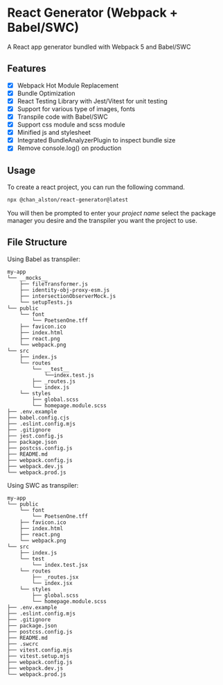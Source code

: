 # React Generator (Webpack + Babel/SWC)

A React app generator bundled with Webpack 5 and Babel/SWC

## Features

- [x] Webpack Hot Module Replacement
- [x] Bundle Optimization
- [x] React Testing Library with Jest/Vitest for unit testing
- [x] Support for various type of images, fonts
- [x] Transpile code with Babel/SWC
- [x] Support css module and scss module
- [x] Minified js and stylesheet
- [x] Integrated BundleAnalyzerPlugin to inspect bundle size
- [x] Remove console.log() on production

## Usage

To create a react project, you can run the following command.

```bash
npx @chan_alston/react-generator@latest
```

You will then be prompted to enter your *project name* select the package manager you desire and the transpiler you want the project to use.

## File Structure

Using Babel as transpiler:

```text
my-app
└── __mocks__
    ├── fileTransformer.js
    ├── identity-obj-proxy-esm.js
    ├── intersectionObserverMock.js
    └── setupTests.js
└── public
    └── font
        └── PoetsenOne.tff
    ├── favicon.ico
    ├── index.html
    ├── react.png
    └── webpack.png
└── src
    ├── index.js
    └── routes
        └── __test__
            └──index.test.js
        ├── _routes.js
        └── index.js
    └── styles
        ├── global.scss
        └── homepage.module.scss
├── .env.example
├── babel.config.cjs
├── .eslint.config.mjs
├── .gitignore
├── jest.config.js
├── package.json
├── postcss.config.js
├── README.md
├── webpack.config.js
├── webpack.dev.js
└── webpack.prod.js
```

Using SWC as transpiler:

```text
my-app
└── public
    └── font
        └── PoetsenOne.tff
    ├── favicon.ico
    ├── index.html
    ├── react.png
    └── webpack.png
└── src
    ├── index.js
    └── test
        └── index.test.jsx
    └── routes
        ├── _routes.jsx
        └── index.jsx
    └── styles
        ├── global.scss
        └── homepage.module.scss
├── .env.example
├── .eslint.config.mjs
├── .gitignore
├── package.json
├── postcss.config.js
├── README.md
├── .swcrc
├── vitest.config.mjs
├── vitest.setup.mjs
├── webpack.config.js
├── webpack.dev.js
└── webpack.prod.js
```
